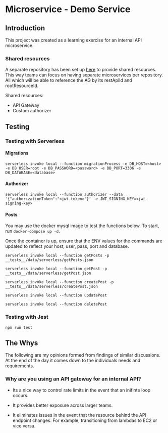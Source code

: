 # Microservice - Demo Service

## Introduction

This project was created as a learning exercise for an internal API microservice.

### Shared resources

A separate repository has been set up [here](https://github.com/itsjeffro/microservice-api-gateway) to provide shared resources. This way 
teams can focus on having separate microservices per repository. All which will be able to reference the AG by its restApiId and rootResourceId.

Shared resources:

- API Gateway
- Custom authorizer

## Testing

### Testing with Serverless

#### Migrations

```
serverless invoke local --function migrationProcess -e DB_HOST=<host> -e DB_USER=root -e DB_PASSWORD=<password> -e DB_PORT=3306 -e DB_DATABASE=<database>
```

#### Authorizer

```
serverless invoke local --function authorizer --data '{"authorizationToken":"<jwt-token>"}' -e JWT_SIGNING_KEY=<jwt-signing-key>
```

#### Posts

You may use the docker mysql image to test the functions below. To start, run `docker-compose up -d`.

Once the container is up, ensure that the ENV values for the commands are updated to reflect your host, user, pass, port and database.

```
serverless invoke local --function getPosts -p __tests__/data/serverless/getPosts.json
```

```
serverless invoke local --function getPost -p __tests__/data/serverless/getPost.json
```

```
serverless invoke local --function createPost -p __tests__/data/serverless/createPost.json
```

```
serverless invoke local --function updatePost
```

```
serverless invoke local --function deletePost
```

### Testing with Jest

```
npm run test
```

## The Whys

The following are my opinions formed from findings of similar discussions. At the end of the day it comes down to the individuals needs and requirements.

### Why are you using an API gateway for an internal API?

* Its a nice way to control rate limits in the event that an inifinte loop occurs.

* It provides better exposure across larger teams.

* It eliminates issues in the event that the resource behind the API endpoint changes. For example, transitioning from lambdas to EC2 or vice versa.